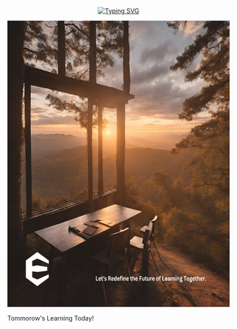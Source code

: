 
<p align="center">
    <a href="https://git.io/typing-svg"><img src="https://readme-typing-svg.herokuapp.com?font=Bree+Serif&size=30&pause=1000&color=1263F0&background=26FF4800&center=true&vCenter=true&width=435&lines=Hi%F0%9F%91%8B%2C+We+Are+Edify;Welcome+to+our+Github+page;Feel+free+to+connect+with+us!" alt="Typing SVG" /></a>

<img src="Instagram post (7).png" height="650" width="850"></a>
</p>

Tommorow's Learning Today!

